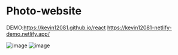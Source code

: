 # Photo-website

DEMO:https://kevin12081.github.io/react
https://kevin12081-netlify-demo.netlify.app/

![image](https://user-images.githubusercontent.com/61617661/192448463-8bb5cfce-78ba-4d39-bd08-e2103be6bfe6.png)
![image](https://user-images.githubusercontent.com/61617661/192448575-c4f7d331-31f7-4c87-a290-8c9a5d00c59f.png)
